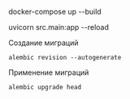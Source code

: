 
docker-compose up --build

uvicorn src.main:app --reload

Создание миграций
```shell script
alembic revision --autogenerate
```

Применение миграций
```shell script
alembic upgrade head